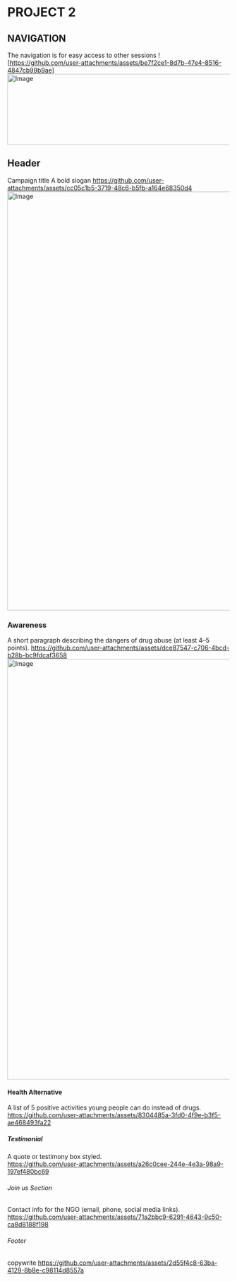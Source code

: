 # PROJECT 2

## NAVIGATION
The navigation is for easy access to other sessions
![https://github.com/user-attachments/assets/be7f2ce1-8d7b-47e4-8516-4847cb99b9ae]
<img width="1900" height="161" alt="Image" src="https://github.com/user-attachments/assets/be7f2ce1-8d7b-47e4-8516-4847cb99b9ae" />

## Header
 Campaign title
 A bold slogan
https://github.com/user-attachments/assets/cc05c1b5-3719-48c6-b5fb-a164e68350d4 
<img width="1903" height="950" alt="Image" src="https://github.com/user-attachments/assets/cc05c1b5-3719-48c6-b5fb-a164e68350d4" />

### Awareness
 A short paragraph describing the dangers of drug abuse (at least 4–5 points). 
https://github.com/user-attachments/assets/dce87547-c706-4bcd-b28b-bc9fdcaf3658 
<img width="1900" height="954" alt="Image" src="https://github.com/user-attachments/assets/dce87547-c706-4bcd-b28b-bc9fdcaf3658" />

#### Health Alternative
A list of 5 positive activities young people can do instead of drugs.
https://github.com/user-attachments/assets/8304485a-3fd0-4f9e-b3f5-ae468493fa22 


##### Testimonial
 A quote or testimony box styled.  
https://github.com/user-attachments/assets/a26c0cee-244e-4e3a-98a9-197ef480bc69 


###### Join us Section
 Contact info for the NGO (email, phone, social media links).
 https://github.com/user-attachments/assets/71a2bbc9-6291-4643-9c50-ca8d8188f198 


 ###### Footer
 copywrite
 https://github.com/user-attachments/assets/2d55f4c8-63ba-4129-8b8e-c98114d8557a
